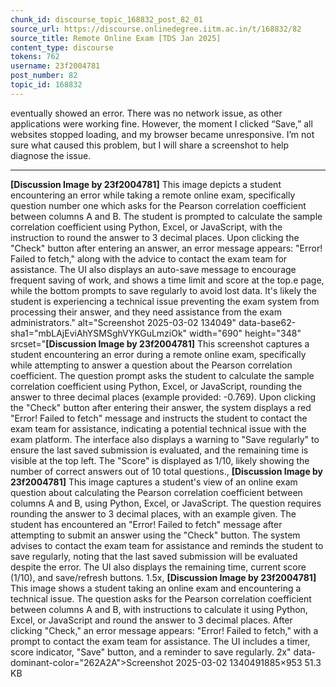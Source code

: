 ```yaml
---
chunk_id: discourse_topic_168832_post_82_01
source_url: https://discourse.onlinedegree.iitm.ac.in/t/168832/82
source_title: Remote Online Exam [TDS Jan 2025]
content_type: discourse
tokens: 762
username: 23f2004781
post_number: 82
topic_id: 168832
---
```


 eventually showed an error. There was no network issue, as other applications were working fine. However, the moment I clicked “Save,” all websites stopped loading, and my browser became unresponsive. I’m not sure what caused this problem, but I will share a screenshot to help diagnose the issue.

---

**[Discussion Image by 23f2004781]** This image depicts a student encountering an error while taking a remote online exam, specifically question number one which asks for the Pearson correlation coefficient between columns A and B. The student is prompted to calculate the sample correlation coefficient using Python, Excel, or JavaScript, with the instruction to round the answer to 3 decimal places. Upon clicking the "Check" button after entering an answer, an error message appears: "Error! Failed to fetch," along with the advice to contact the exam team for assistance. The UI also displays an auto-save message to encourage frequent saving of work, and shows a time limit and score at the top.e page, while the bottom prompts to save regularly to avoid lost data. It's likely the student is experiencing a technical issue preventing the exam system from processing their answer, and they need assistance from the exam administrators." alt="Screenshot 2025-03-02 134049" data-base62-sha1="mbLAjEviAhYSMSghVYKGuLmziOk" width="690" height="348" srcset="**[Discussion Image by 23f2004781]** This screenshot captures a student encountering an error during a remote online exam, specifically while attempting to answer a question about the Pearson correlation coefficient. The question prompt asks the student to calculate the sample correlation coefficient using Python, Excel, or JavaScript, rounding the answer to three decimal places (example provided: -0.769). Upon clicking the "Check" button after entering their answer, the system displays a red "Error! Failed to fetch" message and instructs the student to contact the exam team for assistance, indicating a potential technical issue with the exam platform. The interface also displays a warning to "Save regularly" to ensure the last saved submission is evaluated, and the remaining time is visible at the top left. The "Score" is displayed as 1/10, likely showing the number of correct answers out of 10 total questions., **[Discussion Image by 23f2004781]** This image captures a student's view of an online exam question about calculating the Pearson correlation coefficient between columns A and B, using Python, Excel, or JavaScript. The question requires rounding the answer to 3 decimal places, with an example given. The student has encountered an "Error! Failed to fetch" message after attempting to submit an answer using the "Check" button. The system advises to contact the exam team for assistance and reminds the student to save regularly, noting that the last saved submission will be evaluated despite the error. The UI also displays the remaining time, current score (1/10), and save/refresh buttons. 1.5x, **[Discussion Image by 23f2004781]** This image shows a student taking an online exam and encountering a technical issue. The question asks for the Pearson correlation coefficient between columns A and B, with instructions to calculate it using Python, Excel, or JavaScript and round the answer to 3 decimal places. After clicking "Check," an error message appears: "Error! Failed to fetch," with a prompt to contact the exam team for assistance. The UI includes a timer, score indicator, "Save" button, and a reminder to save regularly. 2x" data-dominant-color="262A2A">Screenshot 2025-03-02 1340491885×953 51.3 KB
